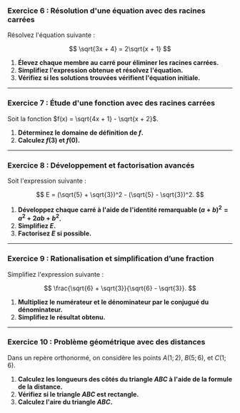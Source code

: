 ### **Exercice 6 : Résolution d'une équation avec des racines carrées**  
Résolvez l'équation suivante :  

$$ \sqrt{3x + 4} = 2\sqrt{x + 1} $$  

1. **Élevez chaque membre au carré pour éliminer les racines carrées.**  
2. **Simplifiez l'expression obtenue et résolvez l'équation.**  
3. **Vérifiez si les solutions trouvées vérifient l'équation initiale.**  

---

### **Exercice 7 : Étude d'une fonction avec des racines carrées**  
Soit la fonction $f(x) = \sqrt{4x + 1} - \sqrt{x + 2}$.  

1. **Déterminez le domaine de définition de $f$.**  
2. **Calculez $f(3)$ et $f(0)$.**  
 

---

### **Exercice 8 : Développement et factorisation avancés**  
Soit l'expression suivante :  

$$ E = (\sqrt{5} + \sqrt{3})^2 - (\sqrt{5} - \sqrt{3})^2. $$  

1. **Développez chaque carré à l'aide de l'identité remarquable $(a + b)^2 = a^2 + 2ab + b^2$.**  
2. **Simplifiez $E$.**  
3. **Factorisez $E$ si possible.**  

---

### **Exercice 9 : Rationalisation et simplification d’une fraction**  
Simplifiez l'expression suivante :  

$$ \frac{\sqrt{6} + \sqrt{3}}{\sqrt{6} - \sqrt{3}}. $$  

1. **Multipliez le numérateur et le dénominateur par le conjugué du dénominateur.**  
2. **Simplifiez le résultat obtenu.**  

---

### **Exercice 10 : Problème géométrique avec des distances**  
Dans un repère orthonormé, on considère les points $A(1; 2)$, $B(5; 6)$, et $C(1; 6)$.  

1. **Calculez les longueurs des côtés du triangle $ABC$ à l'aide de la formule de la distance.**  
2. **Vérifiez si le triangle $ABC$ est rectangle.**  
3. **Calculez l'aire du triangle $ABC$.**  
